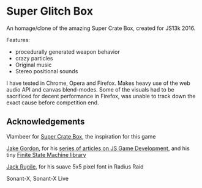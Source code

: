 # Super Glitch Box

An homage/clone of the amazing Super Crate Box, created for JS13k 2016.

Features:

* procedurally generated weapon behavior
* crazy particles
* Original music
* Stereo positional sounds


I have tested in Chrome, Opera and Firefox. Makes heavy use of the web audio API and canvas blend-modes. Some of the visuals had to be sacrificed for decent performance in Firefox, was unable to track down the exact cause before competition end.

## Acknowledgements ##

Vlambeer for [Super Crate Box](http://supercratebox.com "Super Crate Box"), the inspiration for this game

[Jake Gordon](http://codeincomplete.com "CodeIncomplete"), for his [series of articles on JS Game Development](http://codeincomplete.com/posts/javascript-game-foundations/ "Javascript Game Foundations -Ten Essentials"), and his tiny [Finite State Machine library](https://github.com/jakesgordon/javascript-state-machine "Javascript State Machine")

[Jack Rugile](http://github.com/jackrugile "http://github.com/jackrugile"), for his suave 5x5 pixel font in Radius Raid

Sonant-X, Sonant-X Live







